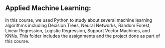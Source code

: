 ## Applied Machine Learning:

In this course, we used Python to study about several machine learning algorithms including Decision Trees, Neural Networks, Random Forest,
Linear Regression, Logistic Regression, Support Vector Machines, and KNNs. This folder includes the assignments and the project done as part
of this course.

